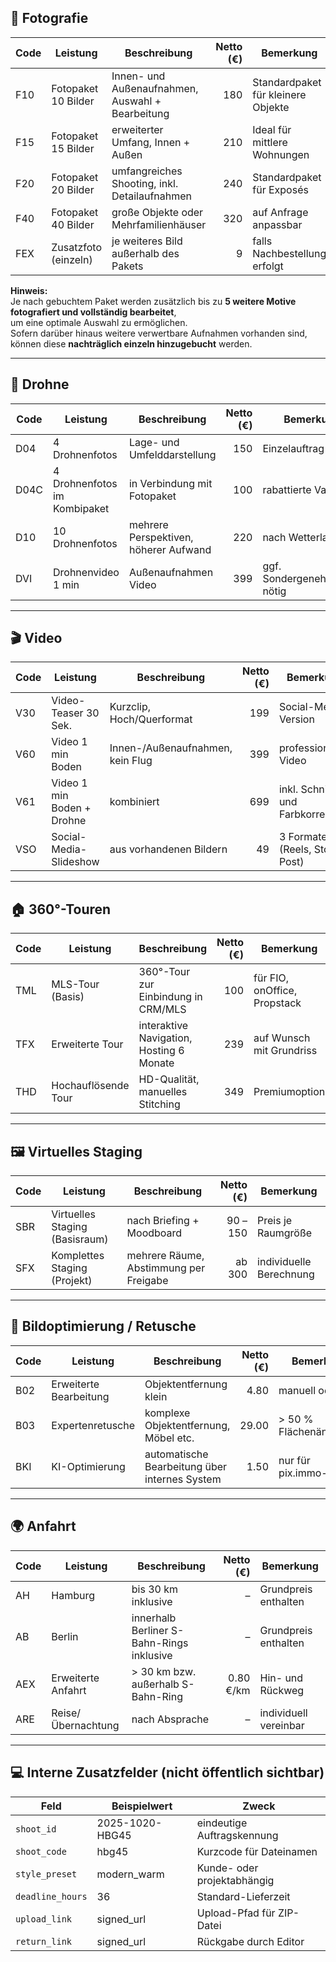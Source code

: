 ## 📸 **Fotografie**
| Code | Leistung | Beschreibung | Netto (€) | Bemerkung |
|------|-----------|---------------|-----------:|------------|
| F10 | Fotopaket 10 Bilder | Innen- und Außenaufnahmen, Auswahl + Bearbeitung | 180 | Standardpaket für kleinere Objekte |
| F15 | Fotopaket 15 Bilder | erweiterter Umfang, Innen + Außen | 210 | Ideal für mittlere Wohnungen |
| F20 | Fotopaket 20 Bilder | umfangreiches Shooting, inkl. Detailaufnahmen | 240 | Standardpaket für Exposés |
| F40 | Fotopaket 40 Bilder | große Objekte oder Mehrfamilienhäuser | 320 | auf Anfrage anpassbar |
| FEX | Zusatzfoto (einzeln) | je weiteres Bild außerhalb des Pakets | 9 | falls Nachbestellung erfolgt |

**Hinweis:**  
Je nach gebuchtem Paket werden zusätzlich bis zu **5 weitere Motive fotografiert und vollständig bearbeitet**,  
um eine optimale Auswahl zu ermöglichen.  
Sofern darüber hinaus weitere verwertbare Aufnahmen vorhanden sind, können diese **nachträglich einzeln hinzugebucht** werden.

---

## 🚁 **Drohne**
| Code | Leistung | Beschreibung | Netto (€) | Bemerkung |
|------|-----------|---------------|-----------:|------------|
| D04 | 4 Drohnenfotos | Lage- und Umfelddarstellung | 150 | Einzelauftrag |
| D04C | 4 Drohnenfotos im Kombipaket | in Verbindung mit Fotopaket | 100 | rabattierte Variante |
| D10 | 10 Drohnenfotos | mehrere Perspektiven, höherer Aufwand | 220 | nach Wetterlage |
| DVI | Drohnenvideo 1 min | Außenaufnahmen Video | 399 | ggf. Sondergenehmigung nötig |

---

## 🎬 **Video**
| Code | Leistung | Beschreibung | Netto (€) | Bemerkung |
|------|-----------|---------------|-----------:|------------|
| V30 | Video-Teaser 30 Sek. | Kurzclip, Hoch/Querformat | 199 | Social-Media-Version |
| V60 | Video 1 min Boden | Innen-/Außenaufnahmen, kein Flug | 399 | professionelles Video |
| V61 | Video 1 min Boden + Drohne | kombiniert | 699 | inkl. Schnitt und Farbkorrektur |
| VSO | Social-Media-Slideshow | aus vorhandenen Bildern | 49 | 3 Formate (Reels, Story, Post) |

---

## 🏠 **360°-Touren**
| Code | Leistung | Beschreibung | Netto (€) | Bemerkung |
|------|-----------|---------------|-----------:|------------|
| TML | MLS-Tour (Basis) | 360°-Tour zur Einbindung in CRM/MLS | 100 | für FIO, onOffice, Propstack |
| TFX | Erweiterte Tour | interaktive Navigation, Hosting 6 Monate | 239 | auf Wunsch mit Grundriss |
| THD | Hochauflösende Tour | HD-Qualität, manuelles Stitching | 349 | Premiumoption |

---

## 🖼️ **Virtuelles Staging**
| Code | Leistung | Beschreibung | Netto (€) | Bemerkung |
|------|-----------|---------------|-----------:|------------|
| SBR | Virtuelles Staging (Basisraum) | nach Briefing + Moodboard | 90 – 150 | Preis je Raumgröße |
| SFX | Komplettes Staging (Projekt) | mehrere Räume, Abstimmung per Freigabe | ab 300 | individuelle Berechnung |

---

## 🧩 **Bildoptimierung / Retusche**
| Code | Leistung | Beschreibung | Netto (€) | Bemerkung |
|------|-----------|---------------|-----------:|------------|
| B02 | Erweiterte Bearbeitung | Objektentfernung klein | 4.80 | manuell oder KI |
| B03 | Expertenretusche | komplexe Objektentfernung, Möbel etc. | 29.00 | > 50 % Flächenänderung |
| BKI | KI-Optimierung | automatische Bearbeitung über internes System | 1.50 | nur für pix.immo-Bilder |

---

## 🌍 **Anfahrt**
| Code | Leistung | Beschreibung | Netto (€) | Bemerkung |
|------|-----------|---------------|-----------:|------------|
| AH | Hamburg | bis 30 km inklusive | – | Grundpreis enthalten |
| AB | Berlin | innerhalb Berliner S-Bahn-Rings inklusive | – | Grundpreis enthalten |
| AEX | Erweiterte Anfahrt | > 30 km bzw. außerhalb S-Bahn-Ring | 0.80 €/km | Hin- und Rückweg |
| ARE | Reise/Übernachtung | nach Absprache | – | individuell vereinbar |

---

## 💻 **Interne Zusatzfelder (nicht öffentlich sichtbar)**
| Feld | Beispielwert | Zweck |
|-------|---------------|-------|
| `shoot_id` | 2025-1020-HBG45 | eindeutige Auftragskennung |
| `shoot_code` | hbg45 | Kurzcode für Dateinamen |
| `style_preset` | modern_warm | Kunde- oder projektabhängig |
| `deadline_hours` | 36 | Standard-Lieferzeit |
| `upload_link` | signed_url | Upload-Pfad für ZIP-Datei |
| `return_link` | signed_url | Rückgabe durch Editor |
